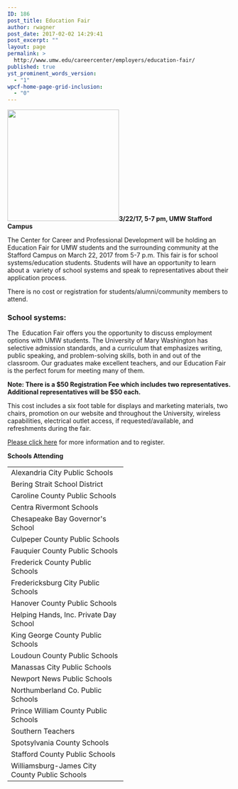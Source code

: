 ```yaml
---
ID: 186
post_title: Education Fair
author: rwagner
post_date: 2017-02-02 14:29:41
post_excerpt: ""
layout: page
permalink: >
  http://www.umw.edu/careercenter/employers/education-fair/
published: true
yst_prominent_words_version:
  - "1"
wpcf-home-page-grid-inclusion:
  - "0"
---
```

<img class="alignright wp-image-192" src="http://www.umw.edu/careercenter/wp-content/uploads/sites/41/2017/02/education-fair-2.png" width="251" height="251" /><strong>3/22/17, 5-7 pm, UMW Stafford Campus</strong>
<div class="text-block">

The Center for Career and Professional Development will be holding an Education Fair for UMW students and the surrounding community at the Stafford Campus on March 22, 2017 from 5-7 p.m. This fair is for school systems/education students. Students will have an opportunity to learn about a  variety of school systems and speak to representatives about their application process.

There is no cost or registration for students/alumni/community members to attend.
<h3><strong>School systems</strong>:</h3>
The  Education Fair offers you the opportunity to discuss employment options with UMW students. The University of Mary Washington has selective admission standards, and a curriculum that emphasizes writing, public speaking, and problem-solving skills, both in and out of the classroom. Our graduates make excellent teachers, and our Education Fair is the perfect forum for meeting many of them.

<strong>Note: There is a $50 Registration Fee which includes two representatives. Additional representatives will be $50 each.</strong>

This cost includes a six foot table for displays and marketing materials, two chairs, promotion on our website and throughout the University, wireless capabilities, electrical outlet access, if requested/available, and refreshments during the fair.

<a href="https://docs.google.com/forms/d/e/1FAIpQLSdMRJdvm08n6-bjV901wF2SSP4ZgXwlxEThxH9TDUbsgYCf8Q/viewform" target="_blank" rel="nofollow">Please click here</a> for more information and to register.

<strong>Schools Attending
</strong>
<table width="245">
<tbody>
<tr>
<td width="245">Alexandria City Public Schools</td>
</tr>
<tr>
<td>Bering Strait School District</td>
</tr>
<tr>
<td>Caroline County Public Schools</td>
</tr>
<tr>
<td>Centra Rivermont Schools</td>
</tr>
<tr>
<td>Chesapeake Bay Governor's School</td>
</tr>
<tr>
<td>Culpeper County Public Schools</td>
</tr>
<tr>
<td>Fauquier County Public Schools</td>
</tr>
<tr>
<td>Frederick County Public Schools</td>
</tr>
<tr>
<td>Fredericksburg City Public Schools</td>
</tr>
<tr>
<td>Hanover County Public Schools</td>
</tr>
<tr>
<td>Helping Hands, Inc. Private Day School</td>
</tr>
<tr>
<td>King George County Public Schools</td>
</tr>
<tr>
<td>Loudoun County Public Schools</td>
</tr>
<tr>
<td>Manassas City Public Schools</td>
</tr>
<tr>
<td>Newport News Public Schools</td>
</tr>
<tr>
<td>Northumberland Co. Public Schools</td>
</tr>
<tr>
<td>Prince William County Public Schools</td>
</tr>
<tr>
<td>Southern Teachers</td>
</tr>
<tr>
<td>Spotsylvania County Schools</td>
</tr>
<tr>
<td>Stafford County Public Schools</td>
</tr>
<tr>
<td width="245">Williamsburg-James City County
Public Schools</td>
</tr>
</tbody>
</table>
</div>